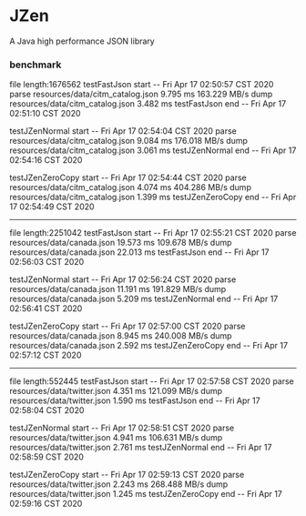 # JZen
A Java high performance JSON library

### benchmark

file length:1676562
testFastJson start -- Fri Apr 17 02:50:57 CST 2020
   parse resources/data/citm_catalog.json    9.795 ms    163.229 MB/s
    dump resources/data/citm_catalog.json    3.482 ms
testFastJson end -- Fri Apr 17 02:51:10 CST 2020

testJZenNormal start -- Fri Apr 17 02:54:04 CST 2020
   parse resources/data/citm_catalog.json    9.084 ms    176.018 MB/s
    dump resources/data/citm_catalog.json    3.061 ms
testJZenNormal end -- Fri Apr 17 02:54:16 CST 2020

testJZenZeroCopy start -- Fri Apr 17 02:54:44 CST 2020
   parse resources/data/citm_catalog.json    4.074 ms    404.286 MB/s
    dump resources/data/citm_catalog.json    1.399 ms
testJZenZeroCopy end -- Fri Apr 17 02:54:49 CST 2020

----------------------------------------------------------------------------------------------------------------

file length:2251042
testFastJson start -- Fri Apr 17 02:55:21 CST 2020
   parse resources/data/canada.json    19.573 ms    109.678 MB/s
    dump resources/data/canada.json    22.013 ms
testFastJson end -- Fri Apr 17 02:56:03 CST 2020

testJZenNormal start -- Fri Apr 17 02:56:24 CST 2020
   parse resources/data/canada.json    11.191 ms    191.829 MB/s
    dump resources/data/canada.json    5.209 ms
testJZenNormal end -- Fri Apr 17 02:56:41 CST 2020

testJZenZeroCopy start -- Fri Apr 17 02:57:00 CST 2020
   parse resources/data/canada.json    8.945 ms    240.008 MB/s
    dump resources/data/canada.json    2.592 ms
testJZenZeroCopy end -- Fri Apr 17 02:57:12 CST 2020

----------------------------------------------------------------------------------------------------------------

file length:552445
testFastJson start -- Fri Apr 17 02:57:58 CST 2020
   parse resources/data/twitter.json    4.351 ms    121.099 MB/s
    dump resources/data/twitter.json    1.590 ms
testFastJson end -- Fri Apr 17 02:58:04 CST 2020

testJZenNormal start -- Fri Apr 17 02:58:51 CST 2020
   parse resources/data/twitter.json    4.941 ms    106.631 MB/s
    dump resources/data/twitter.json    2.761 ms
testJZenNormal end -- Fri Apr 17 02:58:59 CST 2020

testJZenZeroCopy start -- Fri Apr 17 02:59:13 CST 2020
   parse resources/data/twitter.json    2.243 ms    268.488 MB/s
    dump resources/data/twitter.json    1.245 ms
testJZenZeroCopy end -- Fri Apr 17 02:59:16 CST 2020
